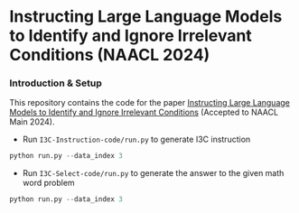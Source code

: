# Instructing Large Language Models to Identify and Ignore Irrelevant Conditions (NAACL 2024)

### Introduction & Setup

This repository contains the code for the paper [Instructing Large Language Models to Identify and Ignore Irrelevant Conditions]() (Accepted to NAACL Main 2024).

 - Run `I3C-Instruction-code/run.py` to generate I3C instruction

```python
python run.py --data_index 3
```

 - Run `I3C-Select-code/run.py` to generate the answer to the given math word problem

```python
python run.py --data_index 3
```
